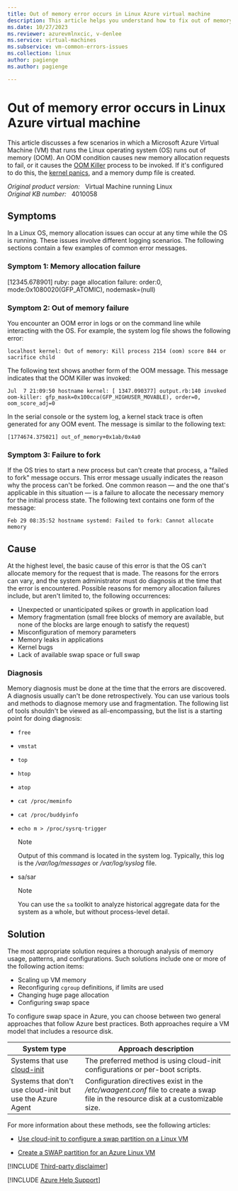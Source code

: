 ```yaml
---
title: Out of memory error occurs in Linux Azure virtual machine
description: This article helps you understand how to fix out of memory errors by adding swap space in Linux Azure virtual machines.
ms.date: 10/27/2023
ms.reviewer: azurevmlnxcic, v-denlee
ms.service: virtual-machines
ms.subservice: vm-common-errors-issues
ms.collection: linux
author: pagienge
ms.author: pagienge

---
```

# Out of memory error occurs in Linux Azure virtual machine

This article discusses a few scenarios in which a Microsoft Azure Virtual Machine (VM) that runs the Linux operating system (OS) runs out of memory (OOM). An OOM condition causes new memory allocation requests to fail, or it causes the [OOM Killer](https://linux-mm.org/OOM_Killer) process to be invoked. If it's configured to do this, the [kernel panics](./linux-kernel-panic-troubleshooting.md), and a memory dump file is created.

*Original product version:* &nbsp; Virtual Machine running Linux  
*Original KB number:* &nbsp; 4010058

## Symptoms

In a Linux OS, memory allocation issues can occur at any time while the OS is running. These issues involve different logging scenarios. The following sections contain a few examples of common error messages.

### Symptom 1: Memory allocation failure

[12345.678901] ruby: page allocation failure: order:0, mode:0x1080020(GFP_ATOMIC), nodemask=(null)

### Symptom 2: Out of memory failure

You encounter an OOM error in logs or on the command line while interacting with the OS. For example, the system log file shows the following error:

```output
localhost kernel: Out of memory: Kill process 2154 (oom) score 844 or sacrifice child
```

The following text shows another form of the OOM message. This message indicates that the OOM Killer was invoked:

```output
Jul  7 21:09:50 hostname kernel: [ 1347.090377] output.rb:140 invoked oom-killer: gfp_mask=0x100cca(GFP_HIGHUSER_MOVABLE), order=0, oom_score_adj=0
```

In the serial console or the system log, a kernel stack trace is often generated for any OOM event. The message is similar to the following text:

```output
[1774674.375021] out_of_memory+0x1ab/0x4a0
```

### Symptom 3: Failure to fork

If the OS tries to start a new process but can't create that process, a "failed to fork" message occurs. This error message usually indicates the reason why the process can't be forked. One common reason — and the one that's applicable in this situation — is a failure to allocate the necessary memory for the initial process state. The following text contains one form of the message:

```output
Feb 29 08:35:52 hostname systemd: Failed to fork: Cannot allocate memory
```

## Cause

At the highest level, the basic cause of this error is that the OS can't allocate memory for the request that is made. The reasons for the errors can vary, and the system administrator must do diagnosis at the time that the error is encountered. Possible reasons for memory allocation failures include, but aren't limited to, the following occurrences:

- Unexpected or unanticipated spikes or growth in application load
- Memory fragmentation (small free blocks of memory are available, but none of the blocks are large enough to satisfy the request)
- Misconfiguration of memory parameters
- Memory leaks in applications
- Kernel bugs
- Lack of available swap space or full swap

### Diagnosis

Memory diagnosis must be done at the time that the errors are discovered. A diagnosis usually can't be done retrospectively. You can use various tools and methods to diagnose memory use and fragmentation. The following list of tools shouldn't be viewed as all-encompassing, but the list is a starting point for doing diagnosis:

- `free`
- `vmstat`
- `top`
- `htop`
- `atop`
- `cat /proc/meminfo`
- `cat /proc/buddyinfo`
- `echo m > /proc/sysrq-trigger`
  
  > [!NOTE]  
  > Output of this command is located in the system log. Typically, this log is the */var/log/messages* or */var/log/syslog* file.

- sa/sar
  
  > [!NOTE]  
  > You can use the `sa` toolkit to analyze historical aggregate data for the system as a whole, but without process-level detail.

## Solution

The most appropriate solution requires a thorough analysis of memory usage, patterns, and configurations. Such solutions include one or more of the following action items:

- Scaling up VM memory
- Reconfiguring `cgroup` definitions, if limits are used
- Changing huge page allocation
- Configuring swap space

To configure swap space in Azure, you can choose between two general approaches that follow Azure best practices. Both approaches require a VM model that includes a resource disk.

| System type | Approach description |
|--|--|
| Systems that use [cloud-init](https://cloudinit.readthedocs.io) | The preferred method is using cloud-init configurations or per-boot scripts. |
| Systems that don't use cloud-init but use the Azure Agent | Configuration directives exist in the */etc/waagent.conf* file to create a swap file in the resource disk at a customizable size. |

For more information about these methods, see the following articles:

- [Use cloud-init to configure a swap partition on a Linux VM](/azure/virtual-machines/linux/cloudinit-configure-swapfile)

- [Create a SWAP partition for an Azure Linux VM](./create-swap-file-linux-vm.md)

[!INCLUDE [Third-party disclaimer](../../includes/third-party-disclaimer.md)]

[!INCLUDE [Azure Help Support](../../includes/azure-help-support.md)]
